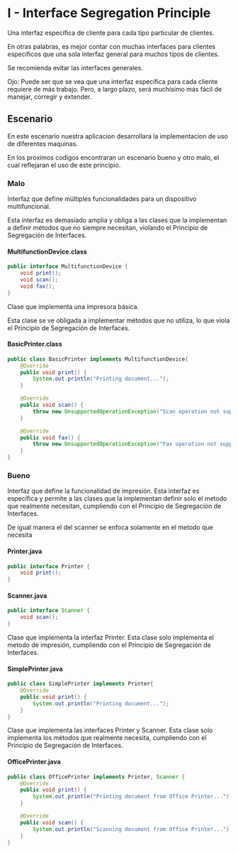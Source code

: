 
# I - Interface Segregation Principle

Una interfaz específica de cliente para cada tipo particular de clientes.

En otras palabras, es mejor contar con muchas interfaces para clientes específicos que una sola interfaz general para muchos tipos de clientes.

Se recomienda evitar las interfaces generales.

Ojo: Puede ser que se vea que una interfaz específica para cada cliente requiere de más trabajo. Pero, a largo plazo, será muchísimo más fácil de manejar, corregir y extender.




## Escenario

En este escenario nuestra aplicacion desarrollara la implementacion de uso de diferentes maquinas.

En los proximos codigos encontraran un escenario bueno y otro malo, el cual reflejaran el uso de este principio.

### Malo

Interfaz que define múltiples funcionalidades para un dispositivo multifuncional.

Esta interfaz es demasiado amplia y obliga a las clases que la implementan a definir métodos que no siempre necesitan, violando el Principio de Segregación de Interfaces.
#### MultifunctionDevice.class
```java
public interface MultifunctionDevice {
    void print();
    void scan();
    void fax();
}

```

Clase que implementa una impresora básica.

Esta clase se ve obligada a implementar métodos que no utiliza, lo que viola el Principio de Segregación de Interfaces.

#### BasicPrinter.class
```java
public class BasicPrinter implements MultifunctionDevice{
    @Override
    public void print() {
        System.out.println("Printing document...");
    }

    @Override
    public void scan() {
        throw new UnsupportedOperationException("Scan operation not supported.");
    }

    @Override
    public void fax() {
        throw new UnsupportedOperationException("Fax operation not supported.");
    }
}
```

### Bueno
Interfaz que define la funcionalidad de impresión. Esta interfaz es específica y permite a las clases que la implementan definir solo el metodo que realmente necesitan, cumpliendo con el Principio de Segregación de Interfaces.

De igual manera el del scanner se enfoca solamente en el metodo que necesita

#### Printer.java
```java
public interface Printer {
    void print();
}
```
#### Scanner.java
```java
public interface Scanner {
    void scan();
}
```
Clase que implementa la interfaz Printer. Esta clase solo implementa el metodo de impresión, cumpliendo con el Principio de Segregación de Interfaces.

#### SimplePrinter.java
```java
public class SimplePrinter implements Printer{
    @Override
    public void print() {
        System.out.println("Printing document...");
    }
}
```
Clase que implementa las interfaces Printer y Scanner. Esta clase solo implementa los métodos que realmente necesita, cumpliendo con el Principio de Segregación de Interfaces.

#### OfficePrinter.java
```java
public class OfficePrinter implements Printer, Scanner {
    @Override
    public void print() {
        System.out.println("Printing document from Office Printer...");
    }

    @Override
    public void scan() {
        System.out.println("Scanning document from Office Printer...");
    }
}
```